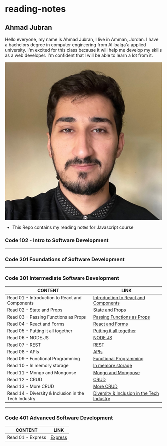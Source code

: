 # reading-notes

## Ahmad Jubran

Hello everyone,
my name is Ahmad Jubran, I live in Amman, Jordan. I have a bachelors degree in computer engineering from Al-balqa'a applied university. I'm excited for this class because it will help me develop my skills as a web developer. I'm confident that I will be able to learn a lot from it.

![Me!](img/AhmadPhoto.jpg)

- This Repo contains my reading notes for Javascript course

### Code 102 - Intro to Software Development

---

### Code 201 Foundations of Software Development

---

### Code 301 Intermediate Software Development

| CONTENT                                              | LINK                                                                   |
| ---------------------------------------------------- | ---------------------------------------------------------------------- |
| Read 01 - Introduction to React and Components       | [Introduction to React and Components](Code301/Read01/README.md)       |
| Read 02 - State and Props                            | [State and Props](Code301/Read02/README.md)                            |
| Read 03 - Passing Functions as Props                 | [Passing Functions as Props](Code301/Read03/README.md)                 |
| Read 04 - React and Forms                            | [React and Forms](Code301/Read04/README.md)                            |
| Read 05 - Putting it all together                    | [Putting it all together](Code301/Read05/README.md)                    |
| Read 06 - NODE.JS                                    | [NODE.JS](Code301/Read06/README.md)                                    |
| Read 07 - REST                                       | [REST](Code301/Read07/README.md)                                       |
| Read 08 - APIs                                       | [APIs](Code301/Read08/README.md)                                       |
| Read 09 - Functional Programming                     | [Functional Programming](Code301/Read09/README.md)                     |
| Read 10 - In memory storage                          | [In memory storage](Code301/Read10/README.md)                          |
| Read 11 - Mongo and Mongoose                         | [Mongo and Mongoose](Code301/Read11/README.md)                         |
| Read 12 - CRUD                                       | [CRUD](Code301/Read12/README.md)                                       |
| Read 13 - More CRUD                                  | [More CRUD](Code301/Read13/README.md)                                  |
| Read 14 - Diversity & Inclusion in the Tech Industry | [Diversity & Inclusion in the Tech Industry](Code301/Read14/README.md) |

---

### Code 401 Advanced Software Development

| CONTENT           | LINK                                |
| ----------------- | ----------------------------------- |
| Read 01 - Express | [Express](Code401/Read01/README.md) |
